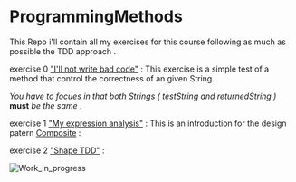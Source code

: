 # ProgrammingMethods

This Repo i'll contain all my exercises for this course following as much as possible the TDD approach .

exercise 0 ["I'll not write bad code"](https://github.com/DanerSound/ProgrammingMethods/blob/master/ProgrammingMethods/src/main/java/base/BadCode.java) :  This exercise is a simple test of a method that control the correctness of an given String.


 _You have to focues in that both Strings ( testString and returnedString )_ **must** _be the same_ .
 
 exercise 1 ["My expression analysis"](https://github.com/DanerSound/ProgrammingMethods/tree/myExpressionAnalysis) : This is an introduction for the design patern [Composite](https://en.wikipedia.org/wiki/Composite_pattern) :
 
 
 exercise 2 ["Shape TDD"](https://github.com/DanerSound/ProgrammingMethods/tree/ShapeTDD)  :
 
 
 ![Work_in_progress](http://cliffordgarstang.com/wp-content/uploads/2013/01/Work_in_progress.png)
 
